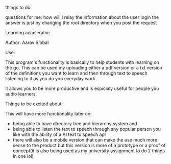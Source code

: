 things to do:

questions for me:
how will I relay the information about the user login
the answer is just by changing the root directory
when you post the request



Learning accelerator:

Author: Aarav Sibbal    

Use:

This program's functionality is basically to help students with 
learning on the go. This can be used my uploading either a pdf version
or a txt version of the definitions you want to learn and then through 
text to speech listening to it as you do you everyday work.

it allows you to be more productive and is espicialy useful for 
people you audio learners.

Things to be excited about:

This will have more functionality later on: 
- being able to have directory tree and hierarchy system and 
- being able to listen the text to speech through any popular person
    you like with the ability of a AI text to speech api
- there will also be a mobile version that can make the use much more
    sense to the product but this version is more of a prototype or a 
    proof of concept(it is also being used as my university assignment
    to do 2 things in one lol)
 
